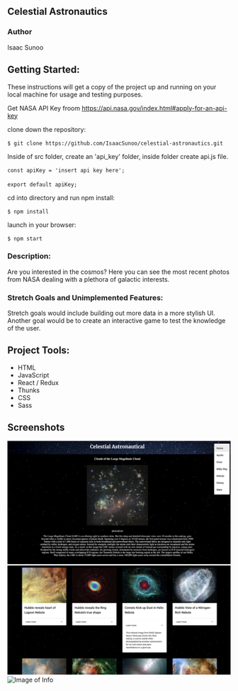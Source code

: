 ## Celestial Astronautics

### Author
Isaac Sunoo

## Getting Started:
These instructions will get a copy of the project up and running on your local machine for usage and testing purposes.

Get NASA API Key froom https://api.nasa.gov/index.html#apply-for-an-api-key

clone down the repository:
```
$ git clone https://github.com/IsaacSunoo/celestial-astronautics.git
```
Inside of src folder, create an 'api_key' folder, inside folder create api.js file.
```
const apiKey = 'insert api key here';

export default apiKey;
```
cd into directory and run npm install:
```
$ npm install
```

launch in your browser:
```
$ npm start
```

### Description:

Are you interested in the cosmos?  Here you can see the most recent photos from NASA dealing with a plethora of galactic interests.

### Stretch Goals and Unimplemented Features:

Stretch goals would include building out more data in a more stylish UI.  Another goal would be to create an interactive game to test the knowledge of the user.

## Project Tools:
* HTML
* JavaScript
* React / Redux
* Thunks
* CSS
* Sass

## Screenshots

![Image of Mainpage](images/readme2.png)
![Image of Results](images/readme1.png)
![Image of Info](images/readme3.png)
